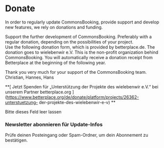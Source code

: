 #  Donate

In order to regularly update CommonsBooking, provide support and develop new
features, we rely on donations and funding.

Support the further development of CommonsBooking. Preferably with a regular
donation, depending on the possibilities of your project.  
Use the following donation form, which is provided by betterplace.de. The
donation goes to wielebenwir e.V. This is the non-profit organization behind
CommonsBooking. You will automatically receive a donation receipt from
Betterplace at the beginning of the following year.

Thank you very much for your support of the CommonsBooking team.  
Christian, Hannes, Hans

**[ Jetzt Spenden für „Unterstützung der Projekte des wielebenwir e.V.“ bei
unserem Partner betterplace.org
](https://www.betterplace.org/de/donate/platform/projects/26362-unterstuetzung-
der-projekte-des-wielebenwir-e-v) **

Bitte dieses Feld leer lassen

###  Newsletter abonnieren für Update-Infos

Prüfe deinen Posteingang oder Spam-Ordner, um dein Abonnement zu bestätigen.


